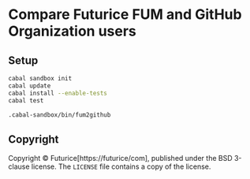 # Compare Futurice FUM and GitHub Organization users

## Setup
```bash
cabal sandbox init
cabal update
cabal install --enable-tests
cabal test

.cabal-sandbox/bin/fum2github
```

## Copyright

Copyright © Futurice[https://futurice/com],
published under the BSD 3-clause license.
The `LICENSE` file contains a copy of the license.
